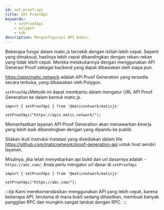 ```yaml
---
id: set-proof-api
title: Set ProofApi
keywords:
    - setProofApi
    - polygon
    - sdk
description: Mengonfigurasi API bukti.
---
```


Beberapa fungsi dalam matic.js tercekik dengan istilah lebih cepat. Seperti yang dimaksud, hasilnya lebih cepat dibandingkan dengan rekan-rekan yang tidak lebih cepat. Mereka melakukannya dengan menggunakan API Generasi Proof sebagai backend yang dapat dibawakan oleh siapa pun.

[https://apis/matic.network](https://apis/matic.network) adalah API Proof Generation yang tersedia secara terbuka, yang dibawakan oleh Polygon.

`setProofApi`Metode ini dapat membantu dalam mengatur URL API Proof Generation ke dalam bentuk matic.js.

```
import { setProofApi } from '@maticnetwork/maticjs'

setProofApi("https://apis.matic.network/");
```

Memanfaatkan layanan API Proof Generation akan menawarkan kinerja yang lebih baik dibandingkan dengan yang dipandu ke publik.

Silakan ikuti instruksi instalasi yang disediakan dalam file https://github.com/maticnetwork/proof-generation-api untuk host sendiri layanan.

Misalnya, jika telah menyebarkan api bukti dan url dasarnya adalah - `https://abc.com/`, Anda perlu mengatur url dasar di `setProofApi`

```
import { setProofApi } from '@maticnetwork/maticjs'

setProofApi("https://abc.com/");
```

:::tip
Kami merekomendasikan menggunakan API yang lebih cepat, karena beberapa API, terutama di mana bukti sedang dihasilkan, membuat banyak panggilan RPC dan mungkin sangat lambat dengan RPC.
:::
